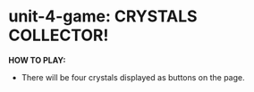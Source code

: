 # unit-4-game: CRYSTALS COLLECTOR!

**HOW TO PLAY:**

* There will be four crystals displayed as buttons on the page.

